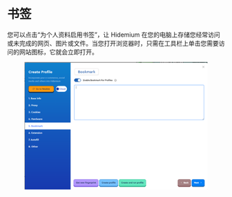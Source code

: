 # 书签

您可以点击“为个人资料启用书签”，让 Hidemium 在您的电脑上存储您经常访问或未完成的网页、图片或文件。当您打开浏览器时，只需在工具栏上单击您需要访问的网站图标，它就会立即打开。

<figure><img src="../.gitbook/assets/image (4) (1) (1) (1) (1) (1) (1).png" alt=""><figcaption></figcaption></figure>
